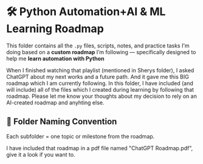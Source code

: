 # 🛠 Python Automation+AI & ML Learning Roadmap 

This folder contains all the `.py` files, scripts, notes, and practice tasks I'm doing based on a **custom roadmap** I’m following — specifically designed to help me **learn automation with Python** 

When I finished watching that playlist (mentioned in Sherys folder), I asked ChatGPT about my next works and a future path. And it gave me this BIG roadmap which I am currently following. In this folder, I have included (and will include) all of the files which I created during learning by following that roadmap. Please let me know your thoughts about my decision to rely on an AI-created roadmap and anyhting else. 

## 📁 Folder Naming Convention

Each subfolder = one topic or milestone from the roadmap.

I have included that roadmap in a pdf file named "ChatGPT Roadmap.pdf", give it a look if you want to. 
